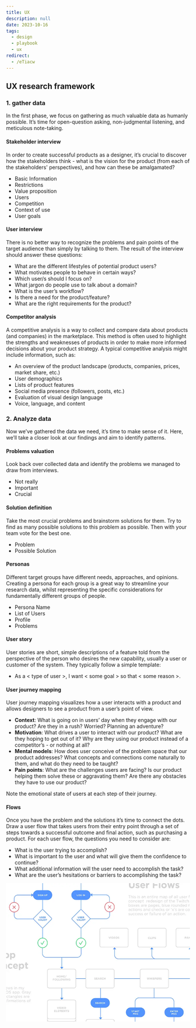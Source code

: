 ```yaml
---
title: UX
description: null
date: 2023-10-16
tags:
  - design
  - playbook
  - ux
redirect:
  - /eTiacw
---
```


## UX research framework

### 1. gather data

In the first phase, we focus on gathering as much valuable data as humanly possible. It’s time for open-question asking, non-judgmental listening, and meticulous note-taking.

#### Stakeholder interview

In order to create successful products as a designer, it’s crucial to discover how the stakeholders think - what is the vision for the product (from each of the stakeholders' perspectives), and how can these be amalgamated?

- Basic Information
- Restrictions
- Value proposition
- Users
- Competition
- Context of use
- User goals

#### User interview

There is no better way to recognize the problems and pain points of the target audience than simply by talking to them. The result of the interview should answer these questions:

- What are the different lifestyles of potential product users?
- What motivates people to behave in certain ways?
- Which user/s should I focus on?
- What jargon do people use to talk about a domain?
- What is the user’s workflow?
- Is there a need for the product/feature?
- What are the right requirements for the product?

#### Competitor analysis

A competitive analysis is a way to collect and compare data about products (and companies) in the marketplace. This method is often used to highlight the strengths and weaknesses of products in order to make more informed decisions about your product strategy. A typical competitive analysis might include information, such as:

- An overview of the product landscape (products, companies, prices, market share, etc.)
- User demographics
- Lists of product features
- Social media presence (followers, posts, etc.)
- Evaluation of visual design language
- Voice, language, and content

### 2. Analyze data

Now we’ve gathered the data we need, it’s time to make sense of it. Here, we’ll take a closer look at our findings and aim to identify patterns.

#### Problems valuation

Look back over collected data and identify the problems we managed to draw from interviews.

- Not really
- Important
- Crucial

#### Solution definition

Take the most crucial problems and brainstorm solutions for them. Try to find as many possible solutions to this problem as possible. Then with your team vote for the best one.

- Problem
- Possible Solution

#### Personas

Different target groups have different needs, approaches, and opinions. Creating a persona for each group is a great way to streamline your research data, whilst representing the specific considerations for fundamentally different groups of people.

- Persona Name
- List of Users
- Profile
- Problems

#### User story

User stories are short, simple descriptions of a feature told from the perspective of the person who desires the new capability, usually a user or customer of the system. They typically follow a simple template:

- As a < type of user >, I want < some goal > so that < some reason >.

#### User journey mapping

User journey mapping visualizes how a user interacts with a product and allows designers to see a product from a user’s point of view.

- **Context**: What is going on in users’ day when they engage with our product? Are they in a rush? Worried? Planning an adventure?
- **Motivation**: What drives a user to interact with our product? What are they hoping to get out of it? Why are they using our product instead of a competitor’s - or nothing at all?
- **Mental models**: How does user conceive of the problem space that our product addresses? What concepts and connections come naturally to them, and what do they need to be taught?
- **Pain points**: What are the challenges users are facing? Is our product helping them solve these or aggravating them? Are there any obstacles they have to use our product?

Note the emotional state of users at each step of their journey.

#### Flows

Once you have the problem and the solutions it’s time to connect the dots. Draw a user flow that takes users from their entry point through a set of steps towards a successful outcome and final action, such as purchasing a product.
For each user flow, the questions you need to consider are:

- What is the user trying to accomplish?
- What is important to the user and what will give them the confidence to continue?
- What additional information will the user need to accomplish the task?
- What are the user’s hesitations or barriers to accomplishing the task?

![](assets/ux_3d7c3626f0c1880f74be8d46181f9e1b_md5.webp)
